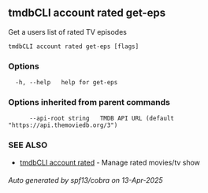 ## tmdbCLI account rated get-eps

Get a users list of rated TV episodes

```
tmdbCLI account rated get-eps [flags]
```

### Options

```
  -h, --help   help for get-eps
```

### Options inherited from parent commands

```
      --api-root string   TMDB API URL (default "https://api.themoviedb.org/3")
```

### SEE ALSO

* [tmdbCLI account rated](tmdbCLI_account_rated.md)	 - Manage rated movies/tv show

###### Auto generated by spf13/cobra on 13-Apr-2025
